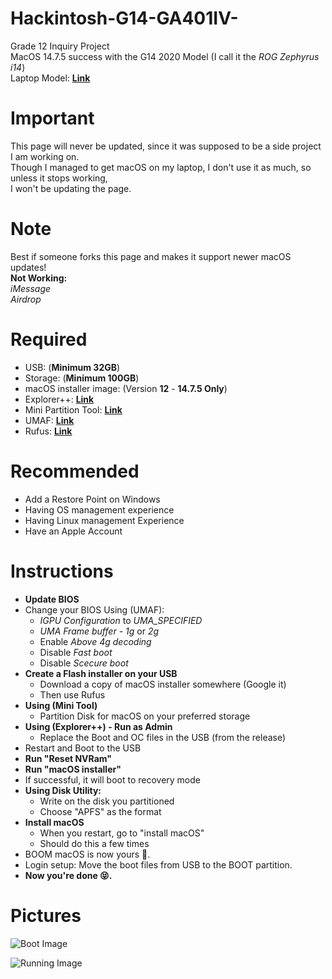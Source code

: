 # Hackintosh-G14-GA401IV-
Grade 12 Inquiry Project<br>
MacOS 14.7.5 success with the G14 2020 Model (I call it the *ROG Zephyrus i14*)<br>
Laptop Model: **[Link](https://rog.asus.com/laptops/rog-zephyrus/rog-zephyrus-g14-series/)**
# Important
This page will never be updated, since it was supposed to be a side project I am working on.<br>
Though I managed to get macOS on my laptop, I don't use it as much, so unless it stops working,<br> 
I won't be updating the page.
# Note 
Best if someone forks this page and makes it support newer macOS updates!<br>
**Not Working:**<br>
*iMessage*<br>
*Airdrop*<br>
# Required
- USB: (**Minimum 32GB**)
- Storage: (**Minimum 100GB**)
- macOS installer image: (Version **12** - **14.7.5 Only**)
- Explorer++: **[Link](https://explorerplusplus.com/)**
- Mini Partition Tool: **[Link](https://www.partitionwizard.com/)**
- UMAF: **[Link](https://github.com/DavidS95/Smokeless_UMAF/)**
- Rufus: **[Link](https://rufus.ie/en/)**
# Recommended
- Add a Restore Point on Windows
- Having OS management experience
- Having Linux management Experience
- Have an Apple Account
# Instructions
- **Update BIOS**
- Change your BIOS Using (UMAF):
  - *IGPU Configuration* to *UMA_SPECIFIED*
  - *UMA Frame buffer* - *1g* or *2g*
  - Enable *Above 4g decoding*
  - Disable *Fast boot*
  - Disable *Scecure boot*
- **Create a Flash installer on your USB**
  - Download a copy of macOS installer somewhere (Google it)
  - Then use Rufus
- **Using (Mini Tool)**
  - Partition Disk for macOS on your preferred storage
- **Using (Explorer++) - Run as Admin**
  - Replace the Boot and OC files in the USB (from the release)
-  Restart and Boot to the USB
- **Run "Reset NVRam"** 
- **Run "macOS installer"**
- If successful, it will boot to recovery mode
- **Using Disk Utility:**
  - Write on the disk you partitioned
  - Choose "APFS" as the format
- **Install macOS**
  - When you restart, go to "install macOS"
  - Should do this a few times
- BOOM macOS is now yours 🤯.
- Login setup: Move the boot files from USB to the BOOT partition.
- **Now you're done 😝.**

# Pictures 
![Boot Image](https://github.com/user-attachments/assets/a3bc7385-e4f5-43e3-af54-cc5d75e3c399)

![Running Image](https://github.com/user-attachments/assets/3f32d1c7-7267-4a61-8306-2aac579ecbb9)

